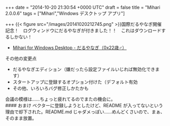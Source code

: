 
+++
date = "2014-10-20 21:30:54 +0000 UTC"
draft = false
title = "Mihari 2.0.0.6"
tags = ["Mihari","Windows デスクトップ アプリ"]

+++
{{< figure src="/images/20141020212745.png"  >}}国際だるやなぎ開催記念！　ログウィンドウにだるやなぎが付きました！！　これはダウンロードするしかない！

<ul>
<li><a href="http://download.daruyanagi.net/Mihari%20for%20Windows%20Desktop">Mihari for Windows Desktop - だるやなぎ（0x22歳♂）</a></li>
</ul>その他の変更点

<ul>
<li>だるやなぎエディション（嫌だったら設定ファイルいじれば無効化できます）</li>
<li>スタートアップに登録するオプション付けた（デフォルト有効</li>
<li>その他、いろいろバグ修正しかたかも</li>
</ul>会議の模様は……ちょっと疲れてるのでまたの機会に。

<div class="section">
    #### おまけ
    ベクターに登録しようとしたけど、README が入ってないという理由で却下された。README.md じゃダメっぽい……めんどくさいので、まぁ、そのまま放置。

</div>

